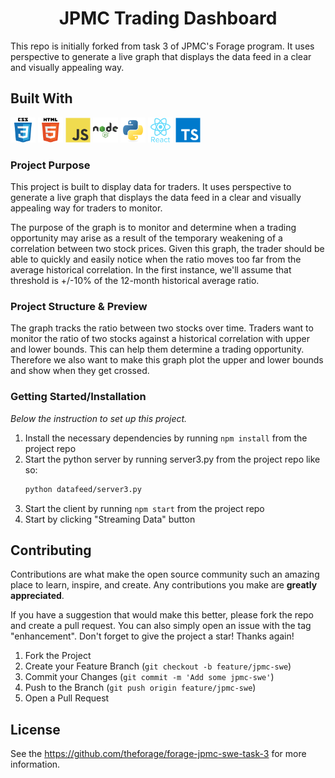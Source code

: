 <div align="center">
  <h1 align="center">JPMC Trading Dashboard</h1>

  <p align="left">
    This repo is initially forked from task 3 of JPMC's Forage program. It uses perspective to generate a live graph that displays the data feed in a clear and visually appealing way.
  </p>
</div>

## Built With
<p align="left"> 
  <img src="https://raw.githubusercontent.com/devicons/devicon/master/icons/css3/css3-original-wordmark.svg" alt="css3" width="40" height="40"/>
  <img src="https://raw.githubusercontent.com/devicons/devicon/master/icons/html5/html5-original-wordmark.svg" alt="html5" width="40" height="40"/>
  <img src="https://raw.githubusercontent.com/devicons/devicon/master/icons/javascript/javascript-original.svg" alt="javascript" width="40" height="40"/>
  <img src="https://raw.githubusercontent.com/devicons/devicon/master/icons/nodejs/nodejs-original-wordmark.svg" alt="nodejs" width="40" height="40"/>
  <img src="https://raw.githubusercontent.com/devicons/devicon/master/icons/python/python-original.svg" alt="python" width="40" height="40"/>
  <img src="https://raw.githubusercontent.com/devicons/devicon/master/icons/react/react-original-wordmark.svg" alt="react" width="40" height="40"/>
  <img src="https://raw.githubusercontent.com/devicons/devicon/master/icons/typescript/typescript-original.svg" alt="typescript" width="40" height="40"/>
</p>

### Project Purpose
This project is built to display data for traders. It uses perspective to generate a live graph that displays the data feed in a clear and visually appealing way for traders to monitor.

The purpose of the graph is to monitor and determine when a trading opportunity may arise as a result of the temporary weakening of a correlation between two stock prices. Given this graph, the trader should be able to quickly and easily notice when the ratio moves too far from the average historical correlation. In the first instance, we'll assume that threshold is +/-10% of the 12-month historical average ratio.

### Project Structure & Preview

The graph tracks the ratio between two stocks over time. Traders want to monitor the ratio of two stocks against a historical correlation with upper and lower bounds. This can help them determine a trading opportunity. Therefore we also want to make this graph plot the upper and lower bounds and show when they get crossed.



### Getting Started/Installation

_Below the instruction to set up this project._

1. Install the necessary dependencies by running `npm install` from the project repo
2. Start the python server by running server3.py from the project repo like so:
   ```sh
   python datafeed/server3.py
   ```
3. Start the client by running `npm start` from the project repo
4. Start by clicking "Streaming Data" button

<!-- CONTRIBUTING -->
## Contributing

Contributions are what make the open source community such an amazing place to learn, inspire, and create. Any contributions you make are **greatly appreciated**.

If you have a suggestion that would make this better, please fork the repo and create a pull request. You can also simply open an issue with the tag "enhancement".
Don't forget to give the project a star! Thanks again!

1. Fork the Project
2. Create your Feature Branch (`git checkout -b feature/jpmc-swe`)
3. Commit your Changes (`git commit -m 'Add some jpmc-swe'`)
4. Push to the Branch (`git push origin feature/jpmc-swe`)
5. Open a Pull Request



<!-- LICENSE -->
## License
See the https://github.com/theforage/forage-jpmc-swe-task-3 for more information.

